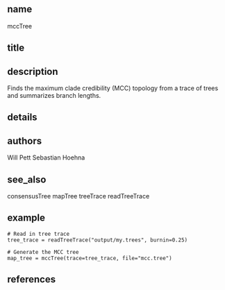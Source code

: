 ## name
mccTree
## title
## description
Finds the maximum clade credibility (MCC) topology from a trace of trees and summarizes branch lengths.
## details
## authors
Will Pett
Sebastian Hoehna
## see_also
consensusTree
mapTree
treeTrace
readTreeTrace
## example
	# Read in tree trace
	tree_trace = readTreeTrace("output/my.trees", burnin=0.25)
	
	# Generate the MCC tree
	map_tree = mccTree(trace=tree_trace, file="mcc.tree")
	
## references
